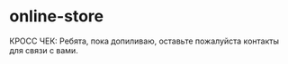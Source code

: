 # online-store

КРОСС ЧЕК: 
Ребята, пока допиливаю, оставьте пожалуйста контакты для связи с вами. 
